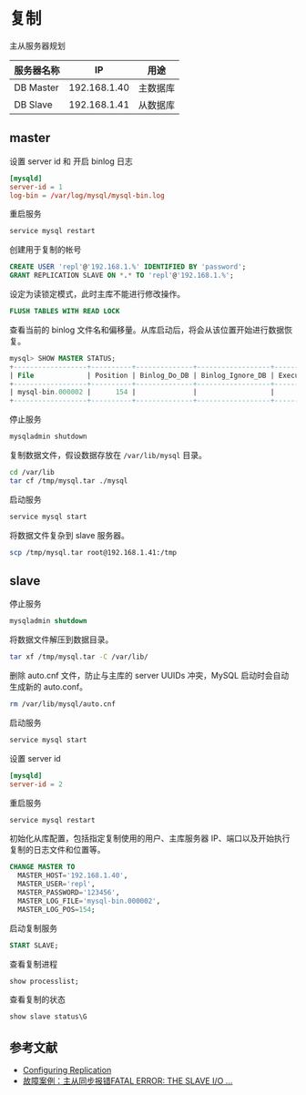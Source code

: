 # 复制

主从服务器规划

| 服务器名称   | IP             | 用途          |
| ------------ | -------------- | ------------- |
| DB Master | 192.168.1.40 | 主数据库  |
| DB Slave  | 192.168.1.41 | 从数据库 |

## master

设置 server id 和 开启 binlog 日志

```cnf
[mysqld]
server-id = 1
log-bin = /var/log/mysql/mysql-bin.log
```

重启服务

```sh
service mysql restart
```

创建用于复制的帐号

```sql
CREATE USER 'repl'@'192.168.1.%' IDENTIFIED BY 'password';
GRANT REPLICATION SLAVE ON *.* TO 'repl'@'192.168.1.%';
```

设定为读锁定模式，此时主库不能进行修改操作。

```sql
FLUSH TABLES WITH READ LOCK
```

查看当前的 binlog 文件名和偏移量。从库启动后，将会从该位置开始进行数据恢复。

```sql
mysql> SHOW MASTER STATUS;
+------------------+----------+--------------+------------------+-------------------+
| File             | Position | Binlog_Do_DB | Binlog_Ignore_DB | Executed_Gtid_Set |
+------------------+----------+--------------+------------------+-------------------+
| mysql-bin.000002 |      154 |              |                  |                   |
+------------------+----------+--------------+------------------+-------------------+
```

停止服务

```sh
mysqladmin shutdown
```

复制数据文件，假设数据存放在 `/var/lib/mysql` 目录。

```sh
cd /var/lib
tar cf /tmp/mysql.tar ./mysql
```

启动服务

```sh
service mysql start
```

将数据文件复杂到 slave 服务器。

```sh
scp /tmp/mysql.tar root@192.168.1.41:/tmp
```

## slave

停止服务

```sql
mysqladmin shutdown
```

将数据文件解压到数据目录。

```sh
tar xf /tmp/mysql.tar -C /var/lib/
```

删除 auto.cnf 文件，防止与主库的 server UUIDs 冲突，MySQL 启动时会自动生成新的 auto.conf。

```sh
rm /var/lib/mysql/auto.cnf
```

启动服务

```sh
service mysql start
```

设置 server id 

```cnf
[mysqld]
server-id = 2
```

重启服务

```sh
service mysql restart
```

初始化从库配置，包括指定复制使用的用户、主库服务器 IP、端口以及开始执行复制的日志文件和位置等。

```sql
CHANGE MASTER TO
  MASTER_HOST='192.168.1.40',
  MASTER_USER='repl',
  MASTER_PASSWORD='123456',
  MASTER_LOG_FILE='mysql-bin.000002',
  MASTER_LOG_POS=154;
```

启动复制服务

```sql
START SLAVE;
```

查看复制进程

```sql
show processlist;
```

查看复制的状态

```sql
show slave status\G
```

## 参考文献

- [Configuring Replication](https://dev.mysql.com/doc/refman/5.7/en/replication-configuration.html)
- [故障案例：主从同步报错FATAL ERROR: THE SLAVE I/O ...](http://zhangbin.junxilinux.com/?p=793)
